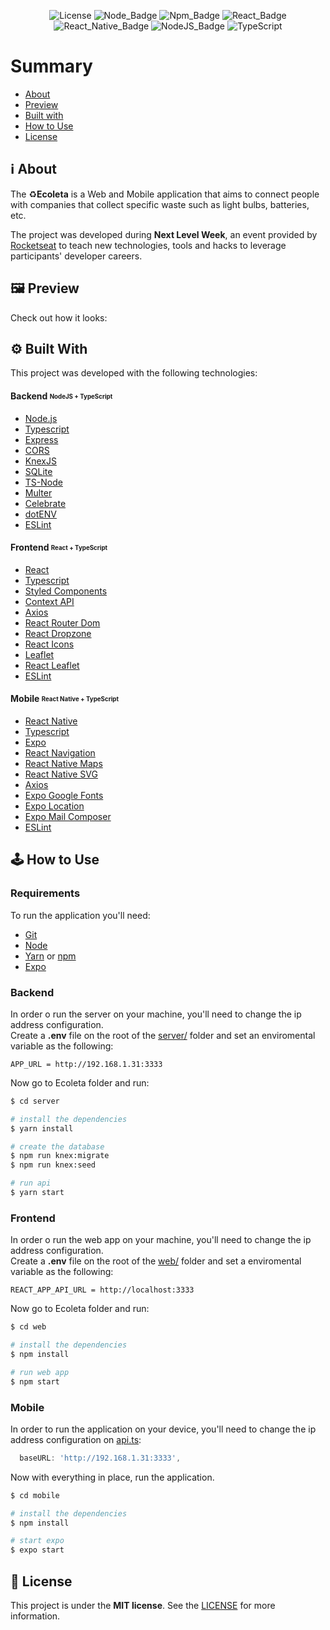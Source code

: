 
<div align="center">
  
![License](https://img.shields.io/badge/license-MIT-737CA1) 
![Node_Badge](https://img.shields.io/badge/node-13.12.0-green)
![Npm_Badge](https://img.shields.io/badge/npm-6.14.5-yellow)
![React_Badge](https://img.shields.io/badge/web-ReactJS-blue)
![React_Native_Badge](https://img.shields.io/badge/mobile-React%20Native-blueviolet)
![NodeJS_Badge](https://img.shields.io/badge/server-NodeJS-important)
![TypeScript](https://img.shields.io/badge/%3C%2F%3E-TypeScript-blue)
</div>


# Summary

- [About](#about)
- [Preview](#preview)
- [Built with](#technologies)
- [How to Use](#how-to-use)
- [License](#license)

<a id='about'/>

## :information_source: About

The :recycle:**Ecoleta** is a Web and Mobile application that aims to connect people with companies that collect specific waste such as light bulbs, batteries, etc.

The project was developed during **Next Level Week**, an event provided by [Rocketseat](https://rocketseat.com.br/) to teach new technologies, tools and hacks to leverage participants' developer careers.


<a id='preview'/>

## :framed_picture: Preview

Check out how it looks:

<a id='technologies'/>

## :gear: Built With

This project was developed with the following technologies:

#### **Backend** <sub><sup>NodeJS + TypeScript</sup></sub>
  - [Node.js](https://nodejs.org/)
  - [Typescript](https://www.typescriptlang.org/)
  - [Express](https://expressjs.com/)
  - [CORS](https://www.npmjs.com/package/cors)
  - [KnexJS](http://knexjs.org/)
  - [SQLite](https://github.com/mapbox/node-sqlite3)
  - [TS-Node](https://www.npmjs.com/package/ts-node)
  - [Multer](https://github.com/expressjs/multer)
  - [Celebrate](https://github.com/arb/celebrate)
  - [dotENV](https://github.com/motdotla/dotenv)
  - [ESLint](https://eslint.org/)
 

#### **Frontend** <sub><sup>React + TypeScript</sup></sub>
  - [React](https://pt-br.reactjs.org/)
  - [Typescript](https://www.typescriptlang.org/)
  - [Styled Components](https://styled-components.com/)
  - [Context API](https://reactjs.org/docs/context.html)
  - [Axios](https://www.npmjs.com/package/axios)
  - [React Router Dom](https://github.com/ReactTraining/react-router/tree/master/packages/react-router-dom)
  - [React Dropzone](https://github.com/react-dropzone/react-dropzone)
  - [React Icons](https://react-icons.netlify.com/#/)
  - [Leaflet](https://leafletjs.com/)
  - [React Leaflet](https://react-leaflet.js.org/)
  - [ESLint](https://eslint.org/)



#### **Mobile** <sub><sup>React Native + TypeScript</sup></sub>
  - [React Native](https://reactnative.dev/)
  - [Typescript](https://www.typescriptlang.org/)
  - [Expo](https://expo.io/learn)
  - [React Navigation](https://reactnavigation.org/)
  - [React Native Maps](https://github.com/react-native-community/react-native-maps)
  - [React Native SVG](https://github.com/react-native-community/react-native-svg)
  - [Axios](https://www.npmjs.com/package/axios)
  - [Expo Google Fonts](https://github.com/expo/google-fonts)
  - [Expo Location](https://docs.expo.io/versions/latest/sdk/location/)
  - [Expo Mail Composer](https://docs.expo.io/versions/latest/sdk/mail-composer/)
  - [ESLint](https://eslint.org/)


<a id='how-to-use'/>

## :joystick: How to Use

### Requirements

To run the application you'll need:
* [Git](https://git-scm.com)
* [Node](https://nodejs.org/)
* [Yarn](https://yarnpkg.com/) or [npm](https://www.npmjs.com/)
* [Expo](https://expo.io/learn)

### Backend

In order o run the server on your machine, you'll need to change the ip address configuration.<br/> 
Create a **.env** file on the root of the [server/](https://github.com/unicorn-talent/Ecoleta/tree/master/server) folder and set an enviromental variable as the following:

```dotenv
APP_URL = http://192.168.1.31:3333
```

Now go to Ecoleta folder and run:

```bash
$ cd server

# install the dependencies
$ yarn install

# create the database
$ npm run knex:migrate
$ npm run knex:seed

# run api
$ yarn start
```

### Frontend

In order o run the web app on your machine, you'll need to change the ip address configuration.<br/> 
Create a **.env** file on the root of the [web/](https://github.com/unicorn-talent/Ecoleta/tree/master/web) folder and set a enviromental variable as the following:


```dotenv
REACT_APP_API_URL = http://localhost:3333
```

Now go to Ecoleta folder and run:


```bash
$ cd web

# install the dependencies
$ npm install

# run web app
$ npm start
```

### Mobile

In order to run the application on your device, you'll need to change the ip address configuration on [api.ts](https://github.com/unicorn-talent/Ecoleta/blob/master/mobile/src/services/api.ts):

```javascript
  baseURL: 'http://192.168.1.31:3333',
```
Now with everything in place, run the application.

```bash
$ cd mobile

# install the dependencies
$ npm install

# start expo
$ expo start
```

<a id='license'/>

## :page_with_curl: License

This project is under the **MIT license**. See the [LICENSE](https://github.com/unicorn-talent/Ecoleta/blob/master/LICENSE) for more information.


